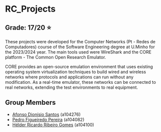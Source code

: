 # RC_Projects

## Grade: 17/20 ⭐️

These projects were developed for the Computer Networks (Pt - Redes de Computadores) course of the Software Engineering degree at U.Minho for the 2023/2024 year. The main tools used were WireShark and the CORE platform - The Common Open Research Emulator.

CORE provides an open-source emulation environment that uses existing operating system virtualization techniques to build wired and wireless networks where protocols and applications can run without any modification. As a real-time emulator, these networks can be connected to real networks, extending the test environments to real equipment.

## Group Members

* [Afonso Dionísio Santos](https://github.com/afonso-santos/) (a104276)
* [Pedro Figueiredo Pereira](https://github.com/pedrofp4444) (a104082)
* [Hélder Ricardo Ribeiro Gomes](https://github.com/helderrrg) (a104100)
